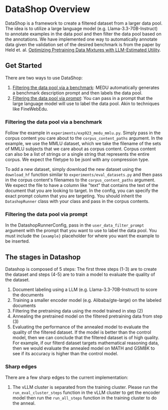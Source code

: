 # DataShop Overview

DataShop is a framework to create a filtered dataset from a larger data pool. The idea is to utilize a large language model (e.g. Llama-3.3-70B-Instruct) to annotate examples in the data pool and then filter the data pool based on the annotations. We have implemented one way to automatically annotate data given the validation set of the desired benchmark is from the paper by Held et. al. [Optimizing Pretraining Data Mixtures with LLM-Estimated Utility](https://arxiv.org/pdf/2501.11747).

## Get Started
There are two ways to use DataShop:
1. [Filtering the data pool via a benchmark](#filtering-the-data-pool-via-a-benchmark): MEDU automatically generates a benchmark description prompt and then labels the data pool.
2. [Filtering the data pool via prompt](#filtering-the-data-pool-via-prompt): You can pass in a prompt that the large language model will use to label the data pool. Akin to techniques like FineWebEdu.

### Filtering the data pool via a benchmark
Follow the example in `experiments/exp923_medu_mmlu.py`. Simply pass in the corpus content you care about to the `corpus_content_paths` argument.
In the example, we use the MMLU dataset, which we take the filename of the sets of MMLU subjects that we care about as corpus content.
Corpus content can also be a list of strings or a single string that represents the entire corpus. We expect the filetype to be jsonl with any compression type.

To add a new dataset, simply download the new dataset using the `download_hf` function similar to `experiments/eval_datasets.py` and then pass in the corpus content's filenames to the `corpus_content_paths` argument. We expect the file to have a column like "text" that contains the text of the document that you are looking to target. In the config, you can specify the exact prompt column that you are targeting. You should inherit the `DatashopRunner` class with your class and pass in the corpus contents.

### Filtering the data pool via prompt
In the DatashopRunnerConfig, pass in the `user_data_filter_prompt` argument with the prompt that you want to use to label the data pool. You must include the `{example}` placeholder for where you want the example to be inserted.

## The stages in Datashop
Datashop is composed of 5 steps:
The first three steps (1-3) are to create the dataset and steps (4-5) are to train a model to evaluate the quality of the dataset.
1. Document labeling using a LLM (e.g. Llama-3.3-70B-Instruct) to score the documents
2. Training a smaller encoder model (e.g. Alibaba/gte-large) on the labeled documents
3. Filtering the pretraining data using the model trained in step (2)
4. Annealing the pretrained model on the filtered pretraining data from step (3)
5. Evaluating the performance of the annealed model to evaluate the quality of the filtered dataset. If the model is better than the control model, then we can conclude that the filtered dataset is of high quality. For example, if our filterd dataset targets mathematical reasoning data, then we would evaluate the annealed model on MATH and GSM8K to see if its accuracy is higher than the control model.

### Sharp edges
There are a few sharp edges to the current implementation:
1. The vLLM cluster is separated from the training cluster. Please run the `run_eval_cluster_steps` function in the vLLM cluster to get the encoder model then run the `run_all_steps` function in the training cluster to do the anneal.
